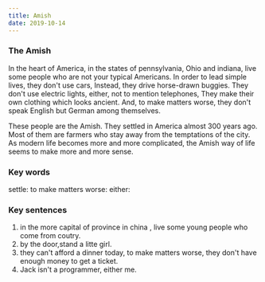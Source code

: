 ```yaml
---
title: Amish
date: 2019-10-14
---
```


### The Amish
In the heart of America, in the states of pennsylvania, Ohio and indiana, live some people who are not your typical Americans. In order to lead simple lives, they don't use cars, Instead, they drive horse-drawn buggies. They don't use electric lights, either, not to mention telephones, They make their own clothing which looks ancient. And, to make matters worse, they don't speak English but German among themselves.

These people are the Amish. They settled in America almost 300 years ago. Most of them are farmers who stay away from the temptations of the city. As modern life becomes more and more complicated, the Amish way of life seems to make more and more sense.

### Key words
settle:
to make matters worse:
either:

### Key sentences
1. in the more capital of province in china , live some young people who come from coutry.
2. by the door,stand a litte girl.
3. they can't afford a dinner today, to make matters worse, they don't have enough money to get a ticket.
4. Jack isn't a programmer, either me.

